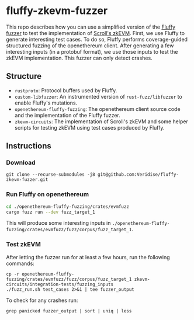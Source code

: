 fluffy-zkevm-fuzzer
===================

This repo describes how you can use a simplified version of the 
[Fluffy fuzzer](https://github.com/snuspl/fluffy) to test the implementation of 
[Scroll's zkEVM](https://github.com/scroll-tech/zkevm-circuits).
First, we use Fluffy to generate interesting test cases. 
To do so, Fluffy performs coverage-guided structured fuzzing of the openethereum client.
After generating a few interesting inputs (in a protobuf format), 
we use those inputs to test the zkEVM implementation.
This fuzzer can only detect crashes.

## Structure

* `rustproto`: Protocol buffers used by Fluffy.
* `custom-libfuzzer`: An instrumented version of `rust-fuzz/libfuzzer` to enable Fluffy's mutations.
* `openethereum-fluffy-fuzzing`: The openethereum client source code and the implementation of the Fluffy fuzzer.
* `zkevm-circuits`: The implementation of Scroll's zkEVM and some helper scripts for testing zkEVM using test cases produced by Fluffy.

## Instructions

### Download

```
git clone --recurse-submodules -j8 git@github.com:Veridise/fluffy-zkevm-fuzzer.git
```

### Run Fluffy on openethereum

```bash
cd ./openethereum-fluffy-fuzzing/crates/evmfuzz
cargo fuzz run --dev fuzz_target_1
```

This will produce some interesting inputs in
`./openethereum-fluffy-fuzzing/crates/evmfuzz/fuzz/corpus/fuzz_target_1`.

### Test zkEVM

After letting the fuzzer run for at least a few hours, run the following commands:

```
cp -r openethereum-fluffy-fuzzing/crates/evmfuzz/fuzz/corpus/fuzz_target_1 zkevm-circuits/integration-tests/fuzzing_inputs
./fuzz_run.sh test_cases 2>&1 | tee fuzzer_output
```

To check for any crashes run:

```
grep panicked fuzzer_output | sort | uniq | less
```
